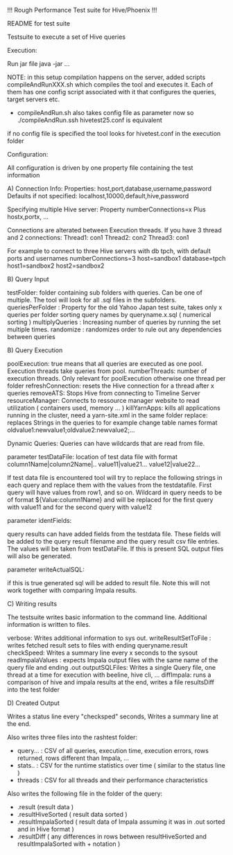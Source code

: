 !!! Rough Performance Test suite for Hive/Phoenix !!! 


README for test suite

Testsuite to execute a set of Hive queries

Execution: 

Run jar file
java -jar ... <config file>

NOTE: in this setup compilation happens on the server, added scripts compileAndRunXXX.sh which compiles the tool and executes it. Each of them has one config script associated with it that configures the queries, target servers etc.
- compileAndRun.sh also takes config file as parameter now so ./compileAndRun.ssh hivetest25.conf is equivalent

if no config file is specified the tool looks for hivetest.conf in the execution folder


Configuration:

All configuration is driven by one property file containing the test information

A) Connection Info:
Properties: host,port,database,username,password
Defaults if not specified: localhost,10000,default,hive,password

Specifying multiple Hive server:
Property numberConnections=x
Plus hostx,portx, ... 

Connections are alterated between Execution threads. If you have 3 thread and 2 connections:
Thread1: con1
Thread2: con2
Thread3: con1

For example to connect to three Hive servers with db tpch, with default ports and usernames 
numberConnections=3
host=sandbox1
database=tpch
host1=sandbox2
host2=sandbox2

B) Query Input 

testFolder: folder containing sub folders with queries. Can be one of multiple.
	The tool will look for all .sql files in the subfolders. 
queriesPerFolder : Property for the old Yahoo Japan test suite, takes only x queries per folder
	sorting query names by queryname.x.sql ( numerical sorting ) 
multiplyQueries : Increasing number of queries by running the set multiple times. 
randomize : randomizes order to rule out any dependencies between queries
	
B) Query Execution

poolExecution: true means that all queries are executed as one pool. Execution threads take
	queries from pool. 
numberThreads: number of execution threads. 
	Only relevant for poolExecution otherwise one thread per folder
refreshConnection: resets the Hive connection for a thread after x queries
removeATS: Stops Hive from connecting to Timeline Server
resourceManager: Connects to ressource manager website to read utilization ( containers used, memory ... )
killYarnApps: kills all applications running in the cluster, need a yarn-site.xml in the same folder
replace: replaces Strings in the queries to for example change table names format oldvalue1:newvalue1;oldvalue2:newvalue2;...

Dynamic Queries:
Queries can have wildcards that are read from file.

parameter testDataFile: location of test data file with format 
column1Name|column2Name|..
value11|value21...
value12|value22...

If test data file is encountered tool will try to replace the following strings in each query and replace them
with the values from the testdatafile. First query will have values from row1, and so on.
Wildcard in query needs to be of format ${Value:column1Name} and will be replaced for the first query with value11 and for the second query with value12

parameter identFields: 

query results can have added fields from the testdata file. These fields will be added to the query result filename and the query result csv file entries. The values will be taken from testDataFile. If this is present SQL output files will also be generated. 

parameter writeActualSQL:

if this is true generated sql will be added to result file. Note this will not work together with
comparing Impala results.


C) Writing results

The testsuite writes basic information to the command line. Additional information is 
written to files. 

verbose: Writes additional information to sys out. 
writeResultSetToFile : writes fetched result sets to files with ending queryname.result
checkSpeed: Writes a summary line every x seconds to the sysout
readImpalaValues : expects Impala output files with the same name of the query file and ending .out 
outputSQLFiles: Writes a single Query file, one thread at a time for execution with beeline, hive cli, ...
diffImpala: runs a comparison of hive and impala results at the end, writes a file resultsDiff into the test folder

D) Created Output

Writes a status line every "checksped" seconds, Writes a summary line at the end. 

Also writes three files into the rashtest folder:
- query... : CSV of all queries, execution time, execution errors, rows returned, rows different than Impala, ...
- stats..  : CSV for the runtime statistics over time ( similar to the status line )
- threads  : CSV for all threads and their performance characteristics

Also writes the following file in the folder of the query:
- <queryname>.result (result data )
- <queryname>.resultHiveSorted ( result data sorted )
- <queryname>.resultImpalaSorted ( result data of Impala assuming it was in <queryname>.out sorted and in Hive format )
- <queryname>.resultDiff ( any differences in rows between resultHiveSorted and resultImpalaSorted with + notation )


